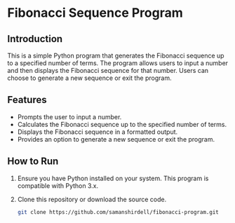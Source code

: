 # Fibonacci Sequence Program

## Introduction

This is a simple Python program that generates the Fibonacci sequence up to a specified number of terms. The program allows users to input a number and then displays the Fibonacci sequence for that number. Users can choose to generate a new sequence or exit the program.

## Features

- Prompts the user to input a number.
- Calculates the Fibonacci sequence up to the specified number of terms.
- Displays the Fibonacci sequence in a formatted output.
- Provides an option to generate a new sequence or exit the program.

## How to Run

1. Ensure you have Python installed on your system. This program is compatible with Python 3.x.

2. Clone this repository or download the source code.

   ```bash
   git clone https://github.com/samanshirdell/fibonacci-program.git
